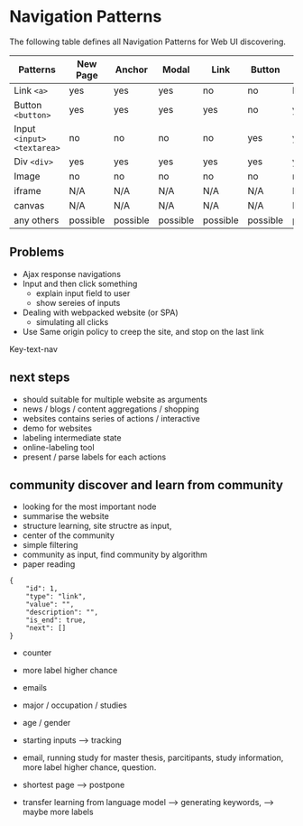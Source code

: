 # Navigation Patterns

The following table defines all Navigation Patterns for Web UI discovering.

| Patterns                     | New Page | Anchor   | Modal    | Link     | Button   | Input    | JS       |      |
| ---------------------------- | -------- | -------- | -------- | -------- | -------- | -------- | -------- | ---- |
| Link `<a>`                   | yes      | yes      | yes      | no       | no       | No       | no       |      |
| Button `<button>`            | yes      | yes      | yes      | yes      | no       | yes      | optional |      |
| Input `<input>` `<textarea>` | no       | no       | no       | no       | yes      | yes      | optional |      |
| Div `<div>`                  | yes      | yes      | yes      | yes      | yes      | yes      | required |      |
| Image <image>                | no       | no       | no       | no       | no       | no       | required |      |
| iframe                       | N/A      | N/A      | N/A      | N/A      | N/A      | N/A      | optional |      |
| canvas                       | N/A      | N/A      | N/A      | N/A      | N/A      | N/A      | required |      |
| any others                   | possible | possible | possible | possible | possible | possible | required |      |

## Problems

- Ajax response navigations
- Input and then click something
  - explain input field to user
  - show sereies of inputs
- Dealing with webpacked website (or SPA)
  - simulating all clicks
- Use Same origin policy to creep the site, and stop on the last link

Key-text-nav

## next steps

- should suitable for multiple website as arguments
- news / blogs / content aggregations / shopping
- websites contains series of actions / interactive
- demo for websites
- labeling intermediate state
- online-labeling tool
- present / parse labels for each actions 


## community discover and learn from community

- looking for the most important node
- summarise the website
- structure learning, site structre as input, 
- center of the community
- simple filtering
- community as input, find community by algorithm
- paper reading

```
{
    "id": 1,
    "type": "link",
    "value": "",
    "description": "",
    "is_end": true,
    "next": []
}
```

- counter
- more label higher chance
- emails
- major / occupation / studies
- age / gender
- starting inputs --> tracking
- email, running study for master thesis, parcitipants, study information, more label higher chance, question.

- shortest page --> postpone
- transfer learning from language model --> generating keywords, --> maybe more labels
